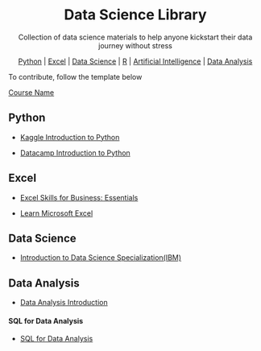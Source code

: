 <h1 align="center">
    Data Science Library 
  </a>
</h1>
<p align="center">Collection of data science materials to help anyone kickstart their data journey without stress</p>

<p align="center">
  <a href="#python">Python</a> | <a href="#excel">Excel</a> | <a href="#data-science">Data Science</a> | <a href="#R">R</a> | <a href="#ai">Artificial Intelligence</a> |  <a href="#Data Analysis">Data Analysis</a>
</p>

To contribute, follow the template below

[Course Name](course_url)

## <a name="python"> </a>Python

- [Kaggle Introduction to Python](https://www.kaggle.com/learn/python)

- [Datacamp Introduction to Python](https://app.datacamp.com/learn/courses/intro-to-python-for-data-science)


## <a name="excel"> </a>Excel

- [Excel Skills for Business: Essentials](https://www.coursera.org/learn/excel-essentials)

- [Learn Microsoft Excel](https://www.coursera.org/learn/excel-essentials)


## <a name="data-science"> </a>Data Science

- [Introduction to Data Science Specialization(IBM)](https://www.coursera.org/specializations/introduction-data-science)
  

## <a name="Data Analysis"> Data Analysis </a> 
- [Data Analysis Introduction](https://www.coursera.org/learn/introduction-to-data-analytics)

#### <a name="Sql"> SQL for Data Analysis</a>
- [SQL for Data Analysis](https://www.udacity.com/course/sql-for-data-analysis--ud198)